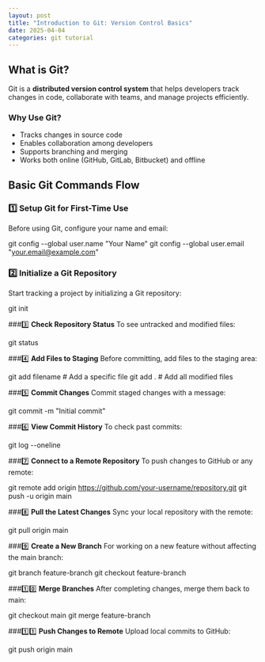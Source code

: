 ```yaml
---
layout: post
title: "Introduction to Git: Version Control Basics"
date: 2025-04-04
categories: git tutorial
---
```


## What is Git?
Git is a **distributed version control system** that helps developers track changes in code, collaborate with teams, and manage projects efficiently.

### Why Use Git?
- Tracks changes in source code
- Enables collaboration among developers
- Supports branching and merging
- Works both online (GitHub, GitLab, Bitbucket) and offline

## Basic Git Commands Flow

### 1️⃣ **Setup Git for First-Time Use**
Before using Git, configure your name and email:

git config --global user.name "Your Name"
git config --global user.email "your.email@example.com"

### 2️⃣ **Initialize a Git Repository**
Start tracking a project by initializing a Git repository:

git init

###3️⃣ **Check Repository Status**
To see untracked and modified files:

git status

###4️⃣ **Add Files to Staging**
Before committing, add files to the staging area:

git add filename   # Add a specific file
git add .          # Add all modified files

###5️⃣ **Commit Changes**
Commit staged changes with a message:

git commit -m "Initial commit"

###6️⃣ **View Commit History**
To check past commits:

git log --oneline

###7️⃣ **Connect to a Remote Repository**
To push changes to GitHub or any remote:

git remote add origin https://github.com/your-username/repository.git
git push -u origin main

###8️⃣ **Pull the Latest Changes**
Sync your local repository with the remote:

git pull origin main

###9️⃣ **Create a New Branch**
For working on a new feature without affecting the main branch:

git branch feature-branch
git checkout feature-branch

###1️⃣0️⃣ **Merge Branches**
After completing changes, merge them back to main:

git checkout main
git merge feature-branch

###1️⃣1️⃣ **Push Changes to Remote**
Upload local commits to GitHub:

git push origin main
